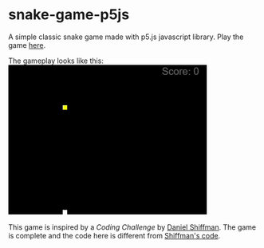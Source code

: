 # snake-game-p5js
A simple classic snake game made with p5.js javascript library. Play the game [here](https://amiorhmn.github.io/snake-game-p5js/).

The gameplay looks like this:
![Gameplay GIF](./gameplay.gif)

This game is inspired by a _Coding Challenge_ by [Daniel Shiffman](https://github.com/shiffman). The game is complete and the code here is different from [Shiffman's code](https://github.com/CodingRainbow/Rainbow-Code/blob/master/challenges/CC_03_Snake_game_p5.js/snake.js).

